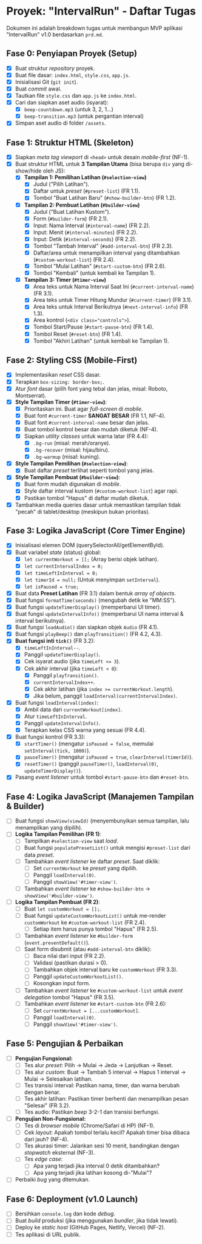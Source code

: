 # Proyek: "IntervalRun" - Daftar Tugas

Dokumen ini adalah breakdown tugas untuk membangun MVP aplikasi "IntervalRun" v1.0 berdasarkan `prd.md`.

## Fase 0: Penyiapan Proyek (Setup)

- [x] Buat struktur *repository* proyek.
- [x] Buat file dasar: `index.html`, `style.css`, `app.js`.
- [x] Inisialisasi Git (`git init`).
- [x] Buat *commit* awal.
- [x] Tautkan file `style.css` dan `app.js` ke `index.html`.
- [x] Cari dan siapkan aset audio (isyarat):
    - [x] `beep-countdown.mp3` (untuk 3, 2, 1...)
    - [x] `beep-transition.mp3` (untuk pergantian interval)
- [x] Simpan aset audio di folder `/assets`.

## Fase 1: Struktur HTML (Skeleton)

- [x] Siapkan *meta tag viewport* di `<head>` untuk desain *mobile-first* (NF-1).
- [x] Buat struktur HTML untuk **3 Tampilan Utama** (bisa berupa `div` yang di-show/hide oleh JS):
    - [x] **Tampilan 1: Pemilihan Latihan (`#selection-view`)**
        - [x] Judul ("Pilih Latihan").
        - [x] Daftar untuk *preset* (`#preset-list`) (FR 1.1).
        - [x] Tombol "Buat Latihan Baru" (`#show-builder-btn`) (FR 1.2).
    - [x] **Tampilan 2: Pembuat Latihan (`#builder-view`)**
        - [x] Judul ("Buat Latihan Kustom").
        - [x] Form (`#builder-form`) (FR 2.1).
        - [x] Input: Nama Interval (`#interval-name`) (FR 2.2).
        - [x] Input: Menit (`#interval-minutes`) (FR 2.2).
        - [x] Input: Detik (`#interval-seconds`) (FR 2.2).
        - [x] Tombol "Tambah Interval" (`#add-interval-btn`) (FR 2.3).
        - [x] Daftar/area untuk menampilkan interval yang ditambahkan (`#custom-workout-list`) (FR 2.4).
        - [x] Tombol "Mulai Latihan" (`#start-custom-btn`) (FR 2.6).
        - [x] Tombol "Kembali" (untuk kembali ke Tampilan 1).
    - [x] **Tampilan 3: Timer (`#timer-view`)**
        - [x] Area teks untuk Nama Interval Saat Ini (`#current-interval-name`) (FR 3.1).
        - [x] Area teks untuk Timer Hitung Mundur (`#current-timer`) (FR 3.1).
        - [x] Area teks untuk Interval Berikutnya (`#next-interval-info`) (FR 1.3).
        - [x] Area kontrol (`<div class="controls">`).
        - [x] Tombol Start/Pause (`#start-pause-btn`) (FR 1.4).
        - [x] Tombol Reset (`#reset-btn`) (FR 1.4).
        - [x] Tombol "Akhiri Latihan" (untuk kembali ke Tampilan 1).

## Fase 2: Styling CSS (Mobile-First)

- [x] Implementasikan *reset* CSS dasar.
- [x] Terapkan `box-sizing: border-box;`.
- [x] Atur *font* dasar (pilih font yang tebal dan jelas, misal: Roboto, Montserrat).
- [x] **Style Tampilan Timer (`#timer-view`)**:
    - [x] Prioritaskan ini. Buat agar *full-screen* di *mobile*.
    - [x] Buat font `#current-timer` **SANGAT BESAR** (FR 1.1, NF-4).
    - [x] Buat font `#current-interval-name` besar dan jelas.
    - [x] Buat tombol kontrol besar dan mudah diketuk (NF-4).
    - [x] Siapkan *utility classes* untuk warna latar (FR 4.4):
        - [x] `.bg-run` (misal: merah/oranye).
        - [x] `.bg-recover` (misal: hijau/biru).
        - [x] `.bg-warmup` (misal: kuning).
- [x] **Style Tampilan Pemilihan (`#selection-view`)**:
    - [x] Buat daftar *preset* terlihat seperti tombol yang jelas.
- [x] **Style Tampilan Pembuat (`#builder-view`)**:
    - [x] Buat form mudah digunakan di *mobile*.
    - [x] Style daftar interval kustom (`#custom-workout-list`) agar rapi.
    - [x] Pastikan tombol "Hapus" di daftar mudah diketuk.
- [x] Tambahkan media queries dasar untuk memastikan tampilan tidak "pecah" di tablet/desktop (meskipun bukan prioritas).

## Fase 3: Logika JavaScript (Core Timer Engine)

- [x] Inisialisasi elemen DOM (querySelectorAll/getElementById).
- [x] Buat variabel *state* (status) global:
    - [x] `let currentWorkout = [];` (Array berisi objek latihan).
    - [x] `let currentIntervalIndex = 0;`
    - [x] `let timeLeftInInterval = 0;`
    - [x] `let timerId = null;` (Untuk menyimpan `setInterval`).
    - [x] `let isPaused = true;`
- [x] Buat data **Preset Latihan** (FR 3.1) dalam bentuk *array of objects*.
- [x] Buat fungsi `formatTime(seconds)` (mengubah detik ke "MM:SS").
- [x] Buat fungsi `updateTimerDisplay()` (memperbarui UI timer).
- [x] Buat fungsi `updateIntervalInfo()` (memperbarui UI nama interval & interval berikutnya).
- [x] Buat fungsi `loadAudio()` dan siapkan objek `Audio` (FR 4.1).
- [x] Buat fungsi `playBeep()` dan `playTransition()` (FR 4.2, 4.3).
- [x] **Buat fungsi inti `tick()`** (FR 3.2):
    - [x] `timeLeftInInterval--`.
    - [x] Panggil `updateTimerDisplay()`.
    - [x] Cek isyarat audio (jika `timeLeft <= 3`).
    - [x] Cek akhir interval (jika `timeLeft < 0`):
        - [x] Panggil `playTransition()`.
        - [x] `currentIntervalIndex++`.
        - [x] Cek akhir latihan (jika `index >= currentWorkout.length`).
        - [x] Jika belum, panggil `loadInterval(currentIntervalIndex)`.
- [x] Buat fungsi `loadInterval(index)`:
    - [x] Ambil data dari `currentWorkout[index]`.
    - [x] Atur `timeLeftInInterval`.
    - [x] Panggil `updateIntervalInfo()`.
    - [x] Terapkan kelas CSS warna yang sesuai (FR 4.4).
- [x] Buat fungsi kontrol (FR 3.3):
    - [x] `startTimer()` (mengatur `isPaused = false`, memulai `setInterval(tick, 1000)`).
    - [x] `pauseTimer()` (mengatur `isPaused = true`, `clearInterval(timerId)`).
    - [x] `resetTimer()` (panggil `pauseTimer()`, `loadInterval(0)`, `updateTimerDisplay()`).
- [x] Pasang *event listener* untuk tombol `#start-pause-btn` dan `#reset-btn`.

## Fase 4: Logika JavaScript (Manajemen Tampilan & Builder)

- [ ] Buat fungsi `showView(viewId)` (menyembunyikan semua tampilan, lalu menampilkan yang dipilih).
- [ ] **Logika Tampilan Pemilihan (FR 1)**:
    - [ ] Tampilkan `#selection-view` saat *load*.
    - [ ] Buat fungsi `populatePresetList()` untuk mengisi `#preset-list` dari data *preset*.
    - [ ] Tambahkan *event listener* ke daftar *preset*. Saat diklik:
        - [ ] Set `currentWorkout` ke *preset* yang dipilih.
        - [ ] Panggil `loadInterval(0)`.
        - [ ] Panggil `showView('#timer-view')`.
    - [ ] Tambahkan *event listener* ke `#show-builder-btn` -> `showView('#builder-view')`.
- [ ] **Logika Tampilan Pembuat (FR 2)**:
    - [ ] Buat `let customWorkout = [];`.
    - [ ] Buat fungsi `updateCustomWorkoutList()` untuk me-render `customWorkout` ke `#custom-workout-list` (FR 2.4).
        - [ ] Setiap item harus punya tombol "Hapus" (FR 2.5).
    - [ ] Tambahkan *event listener* ke `#builder-form` (`event.preventDefault()`).
    - [ ] Saat form disubmit (atau `#add-interval-btn` diklik):
        - [ ] Baca nilai dari input (FR 2.2).
        - [ ] Validasi (pastikan durasi > 0).
        - [ ] Tambahkan objek interval baru ke `customWorkout` (FR 3.3).
        - [ ] Panggil `updateCustomWorkoutList()`.
        - [ ] Kosongkan input form.
    - [ ] Tambahkan *event listener* ke `#custom-workout-list` untuk *event delegation* tombol "Hapus" (FR 3.5).
    - [ ] Tambahkan *event listener* ke `#start-custom-btn` (FR 2.6):
        - [ ] Set `currentWorkout = [...customWorkout]`.
        - [ ] Panggil `loadInterval(0)`.
        - [ ] Panggil `showView('#timer-view')`.

## Fase 5: Pengujian & Perbaikan

- [ ] **Pengujian Fungsional:**
    - [ ] Tes alur *preset*: Pilih -> Mulai -> Jeda -> Lanjutkan -> Reset.
    - [ ] Tes alur *custom*: Buat -> Tambah 5 interval -> Hapus 1 interval -> Mulai -> Selesaikan latihan.
    - [ ] Tes transisi interval: Pastikan nama, timer, dan warna berubah dengan benar.
    - [ ] Tes akhir latihan: Pastikan timer berhenti dan menampilkan pesan "Selesai" (FR 3.2).
    - [ ] Tes audio: Pastikan *beep* 3-2-1 dan transisi berfungsi.
- [ ] **Pengujian Non-Fungsional:**
    - [ ] Tes di *browser mobile* (Chrome/Safari di HP) (NF-1).
    - [ ] Cek *layout*: Apakah tombol terlalu kecil? Apakah timer bisa dibaca dari jauh? (NF-4).
    - [ ] Tes akurasi timer: Jalankan sesi 10 menit, bandingkan dengan *stopwatch* eksternal (NF-3).
    - [ ] Tes *edge case*:
        - [ ] Apa yang terjadi jika interval 0 detik ditambahkan?
        - [ ] Apa yang terjadi jika latihan kosong di-"Mulai"?
- [ ] Perbaiki *bug* yang ditemukan.

## Fase 6: Deployment (v1.0 Launch)

- [ ] Bersihkan `console.log` dan kode *debug*.
- [ ] Buat *build* produksi (jika menggunakan *bundler*, jika tidak lewati).
- [ ] Deploy ke *static host* (GitHub Pages, Netlify, Vercel) (NF-2).
- [ ] Tes aplikasi di URL publik.